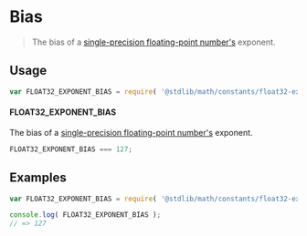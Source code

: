 # Bias

> The bias of a [single-precision floating-point number's][ieee754] exponent.


<!-- <usage> -->

## Usage

``` javascript
var FLOAT32_EXPONENT_BIAS = require( '@stdlib/math/constants/float32-exponent-bias' );
```

#### FLOAT32_EXPONENT_BIAS

The bias of a [single-precision floating-point number's][ieee754] exponent.

``` javascript
FLOAT32_EXPONENT_BIAS === 127;
```

<!-- </usage> -->


<!-- <examples> -->

## Examples

<!-- TODO: better example -->

``` javascript
var FLOAT32_EXPONENT_BIAS = require( '@stdlib/math/constants/float32-exponent-bias' );

console.log( FLOAT32_EXPONENT_BIAS );
// => 127
```

<!-- </examples> -->


<!-- <links> -->

[ieee754]: https://en.wikipedia.org/wiki/IEEE_754-1985

<!-- </links> -->
